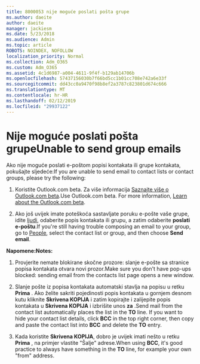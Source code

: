 ```yaml
---
title: 8000053 nije moguće poslati pošta grupe
ms.author: daeite
author: daeite
manager: jackiesm
ms.date: 5/23/2018
ms.audience: Admin
ms.topic: article
ROBOTS: NOINDEX, NOFOLLOW
localization_priority: Normal
ms.collection: Adm_O365
ms.custom: Adm_O365
ms.assetid: 4c1d6987-a004-4611-9f4f-b129ab14706b
ms.openlocfilehash: 57437156030b7f66bd5cc1b01cc708e742a6e33f
ms.sourcegitcommit: dd43cc0a9470f98b8ef2a3787c823801d674c666
ms.translationtype: MT
ms.contentlocale: hr-HR
ms.lasthandoff: 02/12/2019
ms.locfileid: "29937122"
---
```

# <a name="unable-to-send-group-emails"></a><span data-ttu-id="825e2-102">Nije moguće poslati pošta grupe</span><span class="sxs-lookup"><span data-stu-id="825e2-102">Unable to send group emails</span></span>

<span data-ttu-id="825e2-103">Ako nije moguće poslati e-poštom popisi kontakata ili grupe kontakata, pokušajte sljedeće:</span><span class="sxs-lookup"><span data-stu-id="825e2-103">If you are unable to send email to contact lists or contact groups, please try the following:</span></span>
  
1. <span data-ttu-id="825e2-p101">Koristite Outlook.com beta. Za više informacija [Saznajte više o Outlook.com beta](https://support.office.com/article/e2261c7f-d413-4084-8f22-21282f42d8cf).</span><span class="sxs-lookup"><span data-stu-id="825e2-p101">Use Outlook.com beta. For more information, [Learn about the Outlook.com beta](https://support.office.com/article/e2261c7f-d413-4084-8f22-21282f42d8cf).</span></span>
    
2. <span data-ttu-id="825e2-106">Ako još uvijek imate poteškoća sastavljate poruku e-pošte vaše grupe, idite [ljudi](https://outlook.live.com/people/), odaberite popis kontakata ili grupu, a zatim odaberite **poslati e-poštu**.</span><span class="sxs-lookup"><span data-stu-id="825e2-106">If you're still having trouble composing an email to your group, go to [People](https://outlook.live.com/people/), select the contact list or group, and then choose **Send email**.</span></span>
    
 <span data-ttu-id="825e2-107">**Napomene:**</span><span class="sxs-lookup"><span data-stu-id="825e2-107">**Notes:**</span></span>
  
1. <span data-ttu-id="825e2-108">Provjerite nemate blokirane skočne prozore: slanje e-pošte sa stranice popisa kontakata otvara novi prozor.</span><span class="sxs-lookup"><span data-stu-id="825e2-108">Make sure you don't have pop-ups blocked: sending email from the contacts list page opens a new window.</span></span>
    
2. <span data-ttu-id="825e2-p102">Slanje pošte iz popisa kontakata automatski stavlja na popisu u retku **Prima** . Ako želite sakriti pojedinosti popis kontakata u gornjem desnom kutu kliknite **Skrivena KOPIJA** i zatim kopirajte i zalijepite popis kontakata u **Skrivena KOPIJA** i izbrišite unos **za** .</span><span class="sxs-lookup"><span data-stu-id="825e2-p102">Send mail from the contact list automatically places the list in the **TO** line. If you want to hide your contact list details, click **BCC** in the top right corner, then copy and paste the contact list into **BCC** and delete the **TO** entry.</span></span> 
    
3. <span data-ttu-id="825e2-111">Kada koristite **Skrivena KOPIJA**, dobro je uvijek imati nešto u retku **Prima** , na primjer vlastite "Šalje" adrese.</span><span class="sxs-lookup"><span data-stu-id="825e2-111">When using **BCC**, it's good practice to always have something in the **TO** line, for example your own "from" address.</span></span> 
    


